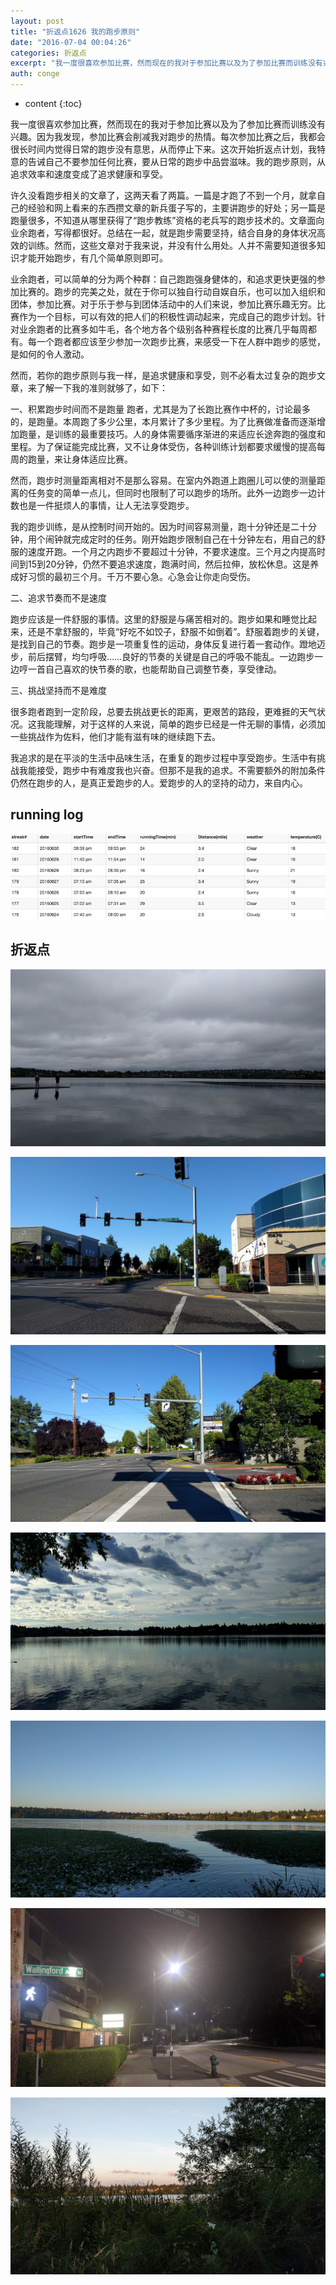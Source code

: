 ```yaml
---
layout: post
title: "折返点1626 我的跑步原则"
date: "2016-07-04 00:04:26"
categories: 折返点
excerpt: "我一度很喜欢参加比赛，然而现在的我对于参加比赛以及为了参加比赛而训练没有兴趣。因为我发现，参加比赛会削减我对跑步的热情。每次参加比赛之后，我都会..."
auth: conge
---
```

* content
{:toc}

我一度很喜欢参加比赛，然而现在的我对于参加比赛以及为了参加比赛而训练没有兴趣。因为我发现，参加比赛会削减我对跑步的热情。每次参加比赛之后，我都会很长时间内觉得日常的跑步没有意思，从而停止下来。这次开始折返点计划，我特意的告诫自己不要参加任何比赛，要从日常的跑步中品尝滋味。我的跑步原则，从追求效率和速度变成了追求健康和享受。

许久没看跑步相关的文章了，这两天看了两篇。一篇是才跑了不到一个月，就拿自己的经验和网上看来的东西攒文章的新兵蛋子写的，主要讲跑步的好处；另一篇是跑量很多，不知道从哪里获得了“跑步教练”资格的老兵写的跑步技术的。文章面向业余跑者，写得都很好。总结在一起，就是跑步需要坚持，结合自身的身体状况高效的训练。然而，这些文章对于我来说，并没有什么用处。人并不需要知道很多知识才能开始跑步，有几个简单原则即可。

业余跑者，可以简单的分为两个种群：自己跑跑强身健体的，和追求更快更强的参加比赛的。跑步的完美之处，就在于你可以独自行动自娱自乐，也可以加入组织和团体，参加比赛。对于乐于参与到团体活动中的人们来说，参加比赛乐趣无穷。比赛作为一个目标，可以有效的把人们的积极性调动起来，完成自己的跑步计划。针对业余跑者的比赛多如牛毛，各个地方各个级别各种赛程长度的比赛几乎每周都有。每一个跑者都应该至少参加一次跑步比赛，来感受一下在人群中跑步的感觉，是如何的令人激动。

然而，若你的跑步原则与我一样，是追求健康和享受，则不必看太过复杂的跑步文章，来了解一下我的准则就够了，如下：

一、积累跑步时间而不是跑量
跑者，尤其是为了长跑比赛作中杯的，讨论最多的，是跑量。本周跑了多少公里，本月累计了多少里程。为了比赛做准备而逐渐增加跑量，是训练的最重要技巧。人的身体需要循序渐进的来适应长途奔跑的强度和里程。为了保证能完成比赛，又不让身体受伤，各种训练计划都要求缓慢的提高每周的跑量，来让身体适应比赛。

然而，跑步时测量距离相对不是那么容易。在室内外跑道上跑圈儿可以使的测量距离的任务变的简单一点儿，但同时也限制了可以跑步的场所。此外一边跑步一边计数也是一件挺烦人的事情，让人无法享受跑步。

我的跑步训练，是从控制时间开始的。因为时间容易测量，跑十分钟还是二十分钟，用个闹钟就完成定时的任务。刚开始跑步限制自己在十分钟左右，用自己的舒服的速度开跑。一个月之内跑步不要超过十分钟，不要求速度。三个月之内提高时间到15到20分钟，仍然不要追求速度，跑满时间，然后拉伸，放松休息。这是养成好习惯的最初三个月。千万不要心急。心急会让你走向受伤。

二、追求节奏而不是速度

跑步应该是一件舒服的事情。这里的舒服是与痛苦相对的。跑步如果和睡觉比起来，还是不拿舒服的，毕竟“好吃不如饺子，舒服不如倒着”。舒服着跑步的关键，是找到自己的节奏。跑步是一项重复性的运动，身体反复进行着一套动作。蹬地迈步，前后摆臂，均匀呼吸……良好的节奏的关键是自己的呼吸不能乱。一边跑步一边哼一首自己喜欢的快节奏的歌，也能帮助自己调整节奏，享受律动。

三、挑战坚持而不是难度

很多跑者跑到一定阶段，总要去挑战更长的距离，更艰苦的路段，更难捱的天气状况。这我能理解，对于这样的人来说，简单的跑步已经是一件无聊的事情，必须加一些挑战作为佐料，他们才能有滋有味的继续跑下去。

我追求的是在平淡的生活中品味生活，在重复的跑步过程中享受跑步。生活中有挑战我能接受，跑步中有难度我也兴奋。但那不是我的追求。不需要额外的附加条件仍然在跑步的人，是真正爱跑步的人。爱跑步的人的坚持的动力，来自内心。


## running log

![Running lot week 26](/assets/images/折返点/118382-0d9fc546c038fe33.png)

## 折返点
![20160624.jpg](/assets/images/折返点/118382-578047a3b338a15f.jpg)

![20160625.jpg](/assets/images/折返点/118382-55d6d54b0299e7c5.jpg)

![20160626.jpg](/assets/images/折返点/118382-263350ae39df1945.jpg)

![20160627.jpg](/assets/images/折返点/118382-4702d5e552691446.jpg)

![20160628.jpg](/assets/images/折返点/118382-58c1d2ee11ce8892.jpg)

![20160629.jpg](/assets/images/折返点/118382-7a74198fc56ddf18.jpg)

![20160630.jpg](/assets/images/折返点/118382-baccb96b3e770cc7.jpg)
